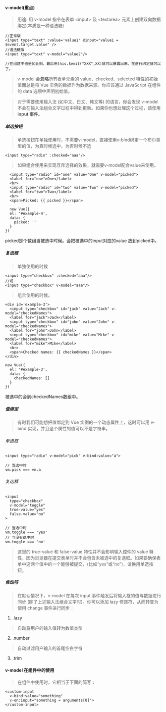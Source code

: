 #### v-model(重点)
> 用途: 用 v-model 指令在表单 \<input\> 及 \<textarea\> 元素上创建双向数据绑定(本质是一种语法糖)

```
//正常版
<input type="text" :value='value1' @input="value1 = $event.target.value" />
//语法糖版
<input type="text" v-model="value2"/>

//在组建中也是如此啊。最后用this.$emit("XXX",XX)就可以暴露出来。在进行绑定就可以了。

```
> v-model 会**忽略**所有表单元素的 value、checked、selected 特性的初始值而总是将 Vue 实例的数据作为数据来源。你应该通过 JavaScript 在组件的 data 选项中声明初始值。

> 对于需要使用输入法 (如中文、日文、韩文等) 的语言，你会发现 v-model 不会在输入法组合文字过程中得到更新。如果你也想处理这个过程，请使用 **input 事件**。
##### 单选按钮

> 单选按钮在单独使用时，不需要v-model，直接使用v-bind绑定一个布尔类型的值，为真时候选中，为否时候不选

```
<input type="radio" :checked="aaa"/>
```
> 如果组合使用来实现互斥选择的效果，就需要v-model配合value来使用。

```
  <input type="radio" id="one" value="One" v-model="picked">
  <label for="one">One</label>
  <br>
  <input type="radio" id="two" value="Two" v-model="picked">
  <label for="two">Two</label>
  <br>
  <span>Picked: {{ picked }}</span>

  new Vue({
  el: '#example-4',
  data: {
    picked: ''
  }
})
```
picked是个数组当被选中时候。会把被选中的input对应的value 放到picked中。

##### 复选框

> 单独使用的时候

```
<input type="checkbox" :checked="aaa"/>
//或
<input type="checkbox" v-model="aaa"/>
```
> 组合使用的时候。

```
<div id='example-3'>
  <input type="checkbox" id="jack" value="Jack" v-model="checkedNames">
  <label for="jack">Jack</label>
  <input type="checkbox" id="john" value="John" v-model="checkedNames">
  <label for="john">John</label>
  <input type="checkbox" id="mike" value="Mike" v-model="checkedNames">
  <label for="mike">Mike</label>
  <br>
  <span>Checked names: {{ checkedNames }}</span>
</div>

new Vue({
  el: '#example-3',
  data: {
    checkedNames: []
  }
})
```
被选中的会到checkedNames数组中。

##### 值绑定

 > 有时我们可能想把值绑定到 Vue 实例的一个动态属性上，这时可以用 v-bind 实现，并且这个属性的值可以不是字符串。

###### 单选框

```
<input type="radio" v-model="pick" v-bind:value="a">

// 当选中时
vm.pick === vm.a
```

###### 复选框

```
<input
  type="checkbox"
  v-model="toggle"
  true-value="yes"
  false-value="no"
>

// 当选中时
vm.toggle === 'yes'
// 当没有选中时
vm.toggle === 'no'
```
> 这里的 true-value 和 false-value 特性并不会影响输入控件的 value 特性，因为浏览器在提交表单时并不会包含未被选中的复选框。如果要确保表单中这两个值中的一个能够被提交，(比如“yes”或“no”)，请换用单选按钮。

##### 修饰符
 > 在默认情况下，v-model 在每次 input 事件触发后将输入框的值与数据进行同步 (除了上述输入法组合文字时)。你可以添加 lazy 修饰符，从而转变为使用 change 事件进行同步：
1. .lazy
> 自动将用户的输入值转为数值类型
2. .number
> 自动过滤用户输入的首尾空白字符
3. .trim

#### v-model 在组件中的使用

> 在组件中使用时，它相当于下面的简写：

```
<custom-input
  v-bind:value="something"
  v-on:input="something = arguments[0]">
</custom-input>
```
